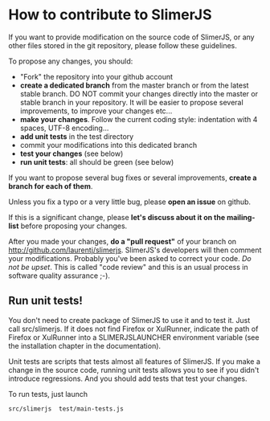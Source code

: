 
How to contribute to SlimerJS
=============================

If you want to provide modification on the source code of SlimerJS, or
any other files stored in the git repository, please follow these guidelines.

To propose any changes, you should:

- "Fork" the repository into your github account
- **create a dedicated branch** from the master branch or from
  the latest stable branch.
  DO NOT commit your changes directly into the master or stable branch
  in your repository. It will be easier to propose several improvements,
  to improve your changes etc...
- **make your changes**. Follow the current coding style: indentation with 4 spaces,
  UTF-8 encoding...
- **add unit tests** in the test directory
- commit your modifications into this dedicated branch
- **test your changes** (see below)
- **run unit tests**: all should be green (see below)

If you want to propose several bug fixes or several improvements,
**create a branch for each of them**.

Unless you fix a typo or a very little bug, please **open an issue**
on github.

If this is a significant change, please **let's discuss about it on the
mailing-list** before proposing your changes.

After you made your changes, **do a "pull request"** of your branch on
http://github.com/laurentj/slimerjs. SlimerJS's developers will then
comment your modifications. Probably you've been asked to correct
your code. *Do not be upset*. This is called "code review" and this is
an usual process in software quality assurance ;-).

Run unit tests!
---------------

You don't need to create package of SlimerJS to use it and to test it.
Just call src/slimerjs. If it does not find Firefox or XulRunner, indicate
the path of Firefox or XulRunner into a SLIMERJSLAUNCHER environment variable
(see the installation chapter in the documentation).

Unit tests are scripts that tests almost all features of SlimerJS. If you make
a change in the source code, running unit tests allows you to see if you
didn't introduce regressions. And you should add tests that test your changes.

To run tests, just launch

    src/slimerjs  test/main-tests.js

